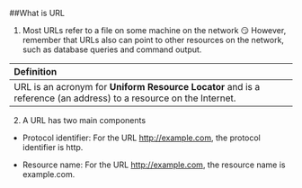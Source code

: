 ##What is URL

1. Most URLs refer to a file on some machine on the network
:smirk: However, remember that URLs also can point to other resources on the network, such as database queries and command output.

 | Definition |
 | :------------- |
 | URL is an acronym for **Uniform Resource Locator** and is a reference (an address) to a resource on the Internet. |

2. A URL has two main components

* Protocol identifier: For the URL http://example.com, the protocol identifier is http.

* Resource name: For the URL http://example.com, the resource name is example.com.
